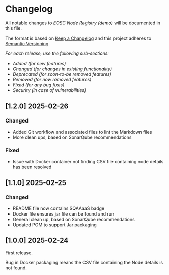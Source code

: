 # Changelog

All notable changes to *EOSC Node Registry (demo)* will be documented in this file.

The format is based on [Keep a Changelog](http://keepachangelog.com/en/1.0.0/)
and this project adheres to [Semantic Versioning](http://semver.org/spec/v2.0.0.html).

*For each release, use the following sub-sections:*

- *Added (for new features)*
- *Changed (for changes in existing functionality)*
- *Deprecated (for soon-to-be removed features)*
- *Removed (for now removed features)*
- *Fixed (for any bug fixes)*
- *Security (in case of vulnerabilities)*

## [1.2.0] 2025-02-26

### Changed

- Added Git workflow and associated files to lint the Markdown files
- More clean ups, based on SonarQube recommendations

### Fixed

- Issue with Docker container not finding CSV file containing node details has been resolved

## [1.1.0] 2025-02-25

### Changed

- README file now contains SQAAaaS badge
- Docker file ensures jar file can be found and run
- General clean up, based on SonarQube recommendations
- Updated POM to support Jar packaging

## [1.0.0] 2025-02-24

First release.

Bug in Docker packaging means the CSV file containing the Node details is not found.
